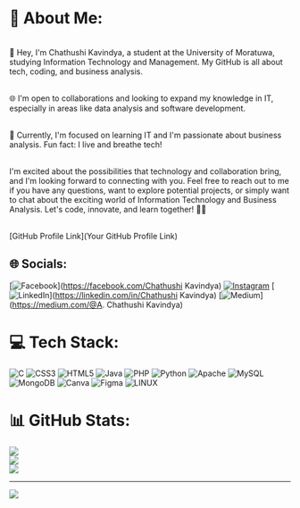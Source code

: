# 💫 About Me:
<br>👋 Hey, I'm Chathushi Kavindya, a student at the University of Moratuwa, studying Information Technology and Management. My GitHub is all about tech, coding, and business analysis.<br>

<br>🌐 I'm open to collaborations and looking to expand my knowledge in IT, especially in areas like data analysis and software development.<br>

<br>🚀 Currently, I'm focused on learning IT and I'm passionate about business analysis. Fun fact: I live and breathe tech!<br>

<br>I'm excited about the possibilities that technology and collaboration bring, and I'm looking forward to connecting with you. Feel free to reach out to me if you have any questions, want to explore potential projects, or simply want to chat about the exciting world of Information Technology and Business Analysis. Let's code, innovate, and learn together! 🚀🤓<br>

<br>[GitHub Profile Link](Your GitHub Profile Link)

## 🌐 Socials:
[![Facebook](https://img.shields.io/badge/Facebook-%231877F2.svg?logo=Facebook&logoColor=white)](https://facebook.com/Chathushi Kavindya) [![Instagram](https://img.shields.io/badge/Instagram-%23E4405F.svg?logo=Instagram&logoColor=white)](https://instagram.com/_chathu.shi_) [![LinkedIn](https://img.shields.io/badge/LinkedIn-%230077B5.svg?logo=linkedin&logoColor=white)](https://linkedin.com/in/Chathushi Kavindya) [![Medium](https://img.shields.io/badge/Medium-12100E?logo=medium&logoColor=white)](https://medium.com/@A. Chathushi Kavindya) 

# 💻 Tech Stack:
![C](https://img.shields.io/badge/c-%2300599C.svg?style=for-the-badge&logo=c&logoColor=white) ![CSS3](https://img.shields.io/badge/css3-%231572B6.svg?style=for-the-badge&logo=css3&logoColor=white) ![HTML5](https://img.shields.io/badge/html5-%23E34F26.svg?style=for-the-badge&logo=html5&logoColor=white) ![Java](https://img.shields.io/badge/java-%23ED8B00.svg?style=for-the-badge&logo=openjdk&logoColor=white) ![PHP](https://img.shields.io/badge/php-%23777BB4.svg?style=for-the-badge&logo=php&logoColor=white) ![Python](https://img.shields.io/badge/python-3670A0?style=for-the-badge&logo=python&logoColor=ffdd54) ![Apache](https://img.shields.io/badge/apache-%23D42029.svg?style=for-the-badge&logo=apache&logoColor=white) ![MySQL](https://img.shields.io/badge/mysql-%2300000f.svg?style=for-the-badge&logo=mysql&logoColor=white) ![MongoDB](https://img.shields.io/badge/MongoDB-%234ea94b.svg?style=for-the-badge&logo=mongodb&logoColor=white) ![Canva](https://img.shields.io/badge/Canva-%2300C4CC.svg?style=for-the-badge&logo=Canva&logoColor=white) ![Figma](https://img.shields.io/badge/figma-%23F24E1E.svg?style=for-the-badge&logo=figma&logoColor=white) ![LINUX](https://img.shields.io/badge/Linux-FCC624?style=for-the-badge&logo=linux&logoColor=black)
# 📊 GitHub Stats:
![](https://github-readme-stats.vercel.app/api?username=BinaryBella&theme=radical&hide_border=false&include_all_commits=false&count_private=true)<br/>
![](https://github-readme-streak-stats.herokuapp.com/?user=BinaryBella&theme=radical&hide_border=false)<br/>
![](https://github-readme-stats.vercel.app/api/top-langs/?username=BinaryBella&theme=radical&hide_border=false&include_all_commits=false&count_private=true&layout=compact)

---
[![](https://visitcount.itsvg.in/api?id=BinaryBella&icon=0&color=0)](https://visitcount.itsvg.in)

<!-- Proudly created with GPRM ( https://gprm.itsvg.in ) -->

